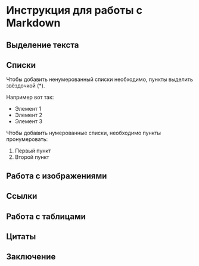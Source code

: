 # Инструкция для работы с Markdown

## Выделение текста

## Списки

Чтобы добавить ненумерованный списки необходимо, пункты выделить звёздочкой (*).

Например вот так:
 * Элемент 1
 * Элемент 2
 * Элемент 3

Чтобы добавить нумерованные списки, необходимо пункты пронумеровать:
1. Первый пункт
2. Второй пункт

## Работа с изображениями

## Ссылки

## Работа с таблицами

## Цитаты

## Заключение